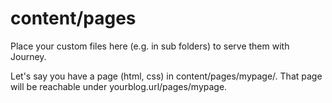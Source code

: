 # content/pages
Place your custom files here (e.g. in sub folders) to serve them with Journey.

Let's say you have a page (html, css) in content/pages/mypage/. That page will be reachable under yourblog.url/pages/mypage.